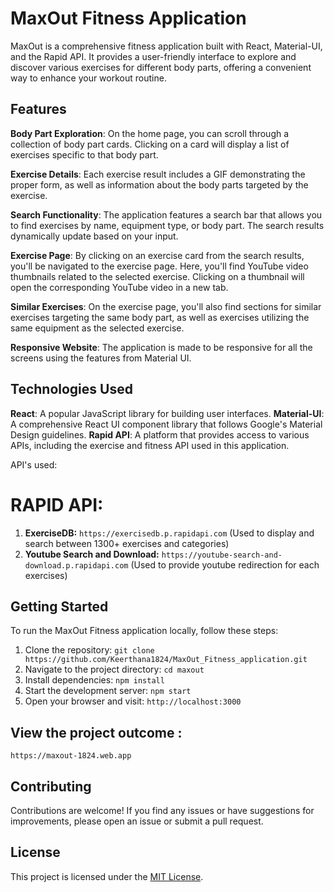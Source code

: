 # MaxOut Fitness Application

MaxOut is a comprehensive fitness application built with React, Material-UI, and the Rapid API. It provides a user-friendly interface to explore and discover various exercises for different body parts, offering a convenient way to enhance your workout routine.

## Features

 **Body Part Exploration**: On the home page, you can scroll through a collection of body part cards. Clicking on a card will display a list of exercises specific to that body part.

 **Exercise Details**: Each exercise result includes a GIF demonstrating the proper form, as well as information about the body parts targeted by the exercise.

 **Search Functionality**: The application features a search bar that allows you to find exercises by name, equipment type, or body part. The search results dynamically update based on your input.

 **Exercise Page**: By clicking on an exercise card from the search results, you'll be navigated to the exercise page. Here, you'll find YouTube video thumbnails related to the selected exercise. Clicking on a thumbnail will open the corresponding YouTube video in a new tab.

 **Similar Exercises**: On the exercise page, you'll also find sections for similar exercises targeting the same body part, as well as exercises utilizing the same equipment as the selected exercise.

 **Responsive Website**: The application is made to be responsive for all the screens using the features from Material UI.

## Technologies Used

 **React**: A popular JavaScript library for building user interfaces.
 **Material-UI**: A comprehensive React UI component library that follows Google's Material Design guidelines.
 **Rapid API**: A platform that provides access to various APIs, including the exercise and fitness API used in this application.

 API's used:
 
 # RAPID API:
 1. **ExerciseDB:** `https://exercisedb.p.rapidapi.com` (Used to display and search between 1300+ exercises and categories)
 2. **Youtube Search and Download:** `https://youtube-search-and-download.p.rapidapi.com` (Used to provide youtube redirection for each exercises)

## Getting Started

To run the MaxOut Fitness application locally, follow these steps:

1. Clone the repository: `git clone https://github.com/Keerthana1824/MaxOut_Fitness_application.git`
2. Navigate to the project directory: `cd maxout`
3. Install dependencies: `npm install`
4. Start the development server: `npm start`
5. Open your browser and visit: `http://localhost:3000`

## View the project outcome : 

`https://maxout-1824.web.app`

## Contributing

Contributions are welcome! If you find any issues or have suggestions for improvements, please open an issue or submit a pull request.

## License

This project is licensed under the [MIT License](LICENSE).

